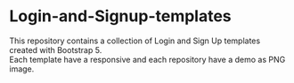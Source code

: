 # Login-and-Signup-templates
This repository contains a collection of Login and Sign Up templates created with Bootstrap 5.
<br/>
Each template have a responsive and each repository have a demo as PNG image.
